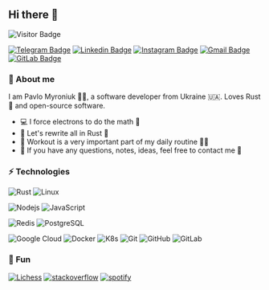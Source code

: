 ## Hi there 👋

![Visitor Badge](https://visitor-badge.laobi.icu/badge?page_id=TheBestTvarynka.TheBestTvarynka)

[![Telegram Badge](https://img.shields.io/badge/-@TheBestTvarynka-blue?style=flat-square&logo=Telegram&logoColor=white&link=https://t.me/TheBestTvarynka/)](https://t.me/TheBestTvarynka)
[![Linkedin Badge](https://img.shields.io/badge/-thebesttvarynka-blue?style=flat-square&logo=Linkedin&logoColor=white&link=https://www.linkedin.com/in/thebesttvarynka/)](https://www.linkedin.com/in/thebesttvarynka/)
[![Instagram Badge](https://img.shields.io/badge/-thebesttvarynka-purple?style=flat-square&logo=instagram&logoColor=white&link=https://instagram.com/thebesttvarynka/)](https://instagram.com/thebesttvarynka)
[![Gmail Badge](https://img.shields.io/badge/-the.best.tvarynka@gmail.com-c14438?style=flat-square&logo=Gmail&logoColor=white&link=mailto:the.best.tvarynka@gmail.com)](mailto:the.best.tvarynka@gmail.com)
[![GitLab Badge](https://img.shields.io/badge/-TheBestTvarynka-63460b?style=flat-square&logo=Gitlab&link=https://gitlab.com/TheBestTvarynka)](https://gitlab.com/TheBestTvarynka)

### 🙈 About me

I am Pavlo Myroniuk :man_technologist:, a software developer from Ukraine :ukraine:. Loves Rust :crab: and open-source software.

* :computer: I force electrons to do the math :muscle:
* :crab:  Let's rewrite all in Rust :pleading_face:
* :green_heart: Workout is a very important part of my daily routine :running_man:
* :notebook_with_decorative_cover: If you have any questions, notes, ideas, feel free to contact me 💬

### ⚡ Technologies

![Rust](https://img.shields.io/badge/-Rust-5c1e0f?style=flat-square&logo=Rust)
![Linux](https://img.shields.io/badge/-Linux-0f331b?style=flat-square&logo=Linux)

![Nodejs](https://img.shields.io/badge/-Nodejs-black?style=flat-square&logo=Node.js)
![JavaScript](https://img.shields.io/badge/-JavaScript-black?style=flat-square&logo=javascript)

![Redis](https://img.shields.io/badge/-Redis-black?style=flat-square&logo=Redis)
![PostgreSQL](https://img.shields.io/badge/-PostgreSQL-black?style=flat-square&logo=postgresql)

![Google Cloud](https://img.shields.io/badge/Google%20Cloud-black?style=flat-square&logo=google-cloud)
![Docker](https://img.shields.io/badge/-Docker-black?style=flat-square&logo=docker)
![K8s](https://img.shields.io/badge/-K8s-black?style=flat-square&logo=Kubernetes)
![Git](https://img.shields.io/badge/-Git-black?style=flat-square&logo=git)
![GitHub](https://img.shields.io/badge/-GitHub-black?style=flat-square&logo=github)
![GitLab](https://img.shields.io/badge/-GitLab-black?style=flat-square&logo=gitlab)

### 🧸 Fun

[![Lichess](https://img.shields.io/badge/-Lichess-black?style=flat-square&logo=lichess)](https://lichess.org/@/TheBestTvarynka)
[![stack**overflow**](https://img.shields.io/badge/-Stackoverflow-black?style=flat-square&logo=stackoverflow)](https://stackoverflow.com/users/9123725/pavlo-myroniuk)
[![spotify](https://img.shields.io/badge/-Spotify-black?style=flat-square&logo=spotify)](https://open.spotify.com/user/xrebaxp1ppqe0byob8r94emqv)
